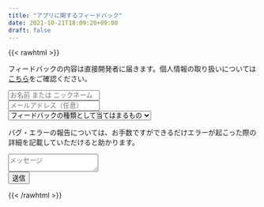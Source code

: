 ```yaml
---
title: "アプリに関するフィードバック"
date: 2021-10-21T18:09:20+09:00
draft: false
---
```

{{< rawhtml >}}
<p>フィードバックの内容は直接開発者に届きます。個人情報の取り扱いについては<a href="https://suep.netlify.app/post/plivacypolicy/" target="_blank" rel=”noreferrer”>こちら</a>をご確認ください。</p>
  <form name="feedback" method="POST" netlify>
    <div class="form-item">
      <label><input type="text" name="お名前" placeholder="お名前 または ニックネーム" /></label>
   </div>
    <div class="form-item">
      <label><input type="email" name="email" placeholder="メールアドレス（任意）" /></label>
    </div>
    <div class="form-item">
      <label>
        <select type="subject" name="件名" >
          <option value="">フィードバックの種類として当てはまるもの</option>
          <option value="バグを見つけました！">バグを見つけました！</option>
          <option value="こういう機能があると良いかも">こういう機能があると良いかも</option>
          <option value="使いにくい機能があります">使いにくい機能があります</option>
          <option value="その他">その他</option>
        </select>
      </label>
      </div>
        <div class="form-item">
          <p>バグ・エラーの報告については、お手数ですができるだけエラーが起こった際の詳細を記載していただけると助かります。</p>
          <label><textarea name="フィードバック内容" placeholder="メッセージ"></textarea></label>
      </div>
      <div class="send-Button">
        <button type="submit">送信</button>
      </div>
    </form>
{{< /rawhtml >}}

